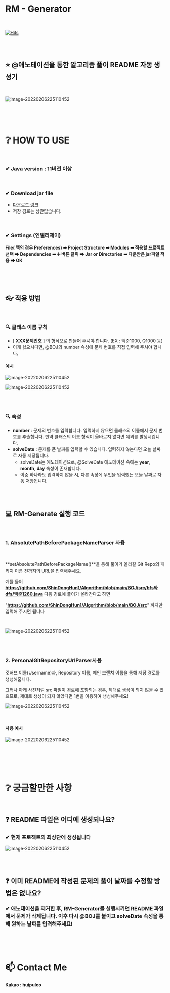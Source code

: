 # RM - Generator

<br/>

[![Hits](https://hits.seeyoufarm.com/api/count/incr/badge.svg?url=https%3A%2F%2Fgithub.com%2FShinDongHun1%2FRM-Generator%2Ftree%2Fmain&count_bg=%2379C83D&title_bg=%23555555&icon=&icon_color=%23E7E7E7&title=hits&edge_flat=false)](https://hits.seeyoufarm.com)

<br/><br/>



## ⭐ @애노테이션을 통한 알고리즘 풀이 README 자동 생성기

<br/>

![image-20220206225110452](https://github.com/ShinDongHun1/RM-Generator/blob/main/image/img.png)



<br/>

<br/>

<br/>

# ❔ HOW TO USE

<br/>

### ✔ Java version :  11버전 이상



<br/>

### ✔ Download jar file

- [다운로드 링크](https://github.com/ShinDongHun1/RM-Generator/blob/main/ReadMeGenerator-1.0.jar)
- 저장 경로는 상관없습니다.


<br/>



### ✔ Settings (인텔리제이)

**File( 맥의 경우 Preferences) ➡ Project Structure ➡ Modules ➡ 적용할 프로젝트 선택 ➡ Dependencies ➡ ➕ 버튼 클릭 ➡ Jar or Directories ➡ 다운받은 jar파일 적용 ➡ OK**



<br/>

<br/>

<br/>

## 👓 적용 방법

<br/>

###  🔍 클래스 이름 규칙

- [ **XXX문제번호** ] 의 형식으로 만들어 주셔야 합니다. (EX : 백준1000, Q1000 등)
- 이게 싫으시다면, @BOJ의 number 속성에 문제 번호를 직접 입력해 주셔야 합니다.



#### 예시

![image-20220206225110452](https://github.com/ShinDongHun1/RM-Generator/blob/main/image/img_1.png)



![image-20220206225110452](https://github.com/ShinDongHun1/RM-Generator/blob/main/image/img_2.png)

<br/>

<br/>

### 🔍 속성

- **number** : 문제의 번호를 입력합니다. 입력하지 않으면 클래스의 이름에서 문제 번호를 추출합니다. 만약 클래스의 이름 형식이 올바르지 않다면 예외를 발생시킵니다.
- **solveDate** : 문제를 푼 날짜를 입력할 수 있습니다. 입력하지 않는다면 오늘 날짜로 자동 저장됩니다. 
  - solveDate는 애노테이션으로, @SolveDate 애노테이션 속에는 **year**, **month**, **day** 속성이 존재합니다.
  - 이중 하나라도 입력하지 않을 시, 다른 속성에 무엇을 입력했든 오늘 날짜로 자동 저장됩니다.



<br/>

<br/>

## 💻 RM-Generate 실행 코드

<br/>

### 1. AbsolutePathBeforePackageNameParser 사용

<br/>

**setAbsolutePathBeforePackageName()**을 통해 풀이가 올라갈 Git Repo의 패키지 이름 전까지의 URL을 입력해주세요.



예를 들어 **https://github.com/ShinDongHun1/Algorithm/blob/main/BOJ/src/bfs와dfs/백준1260.java** 다음 경로에 풀이가 올라간다고 하면

"**https://github.com/ShinDongHun1/Algorithm/blob/main/BOJ/src**" 까지만 입력해 주시면 됩니다

<br/>

![image-20220206225110452](https://github.com/ShinDongHun1/RM-Generator/blob/main/image/img_4.png)

<br/>

<br/>

### 2. PersonalGitRepositoryUrlParser사용

깃허브 이름(Username)과, Repository 이름, 메인 브랜치 이름을 통해 저장 경로를 생성해줍니다.

그러나 아래 사진처럼 src 파일이 경로에 포함되는 경우, 제대로 생성이 되지 않을 수 있으므로, 제대로 생성이 되지 않았다면 1번을 이용하여 생성해주세요!

![image-20220206225110452](https://github.com/ShinDongHun1/RM-Generator/blob/main/image/img_5.png)

<br/>

#### 사용 예시

![image-20220206225110452](https://github.com/ShinDongHun1/RM-Generator/blob/main/image/img_6.png)

<br/>

<br/>

<br/>

<br/>

# ❔ 궁금할만한 사항

<br/>

## ❓ README 파일은 어디에 생성되나요?

###     ✔ 현재 프로젝트의 최상단에 생성됩니다

![image-20220206225110452](https://github.com/ShinDongHun1/RM-Generator/blob/main/image/img_3.png)

<br/>

<br/>

## ❓ 이미 README에 작성된 문제의 풀이 날짜를 수정할 방법은 없나요?

###    ✔ 애노테이션을 제거한 후, RM-Generator를 실행시키면 README 파일에서 문제가 삭제됩니다. 이후 다시 @BOJ를 붙이고 solveDate 속성을 통해 원하는 날짜를 입력해주세요!

<br/>

<br/>

<br/>

# 📫 Contact Me

**Kakao : huipulco**

<br/>

<br/>
